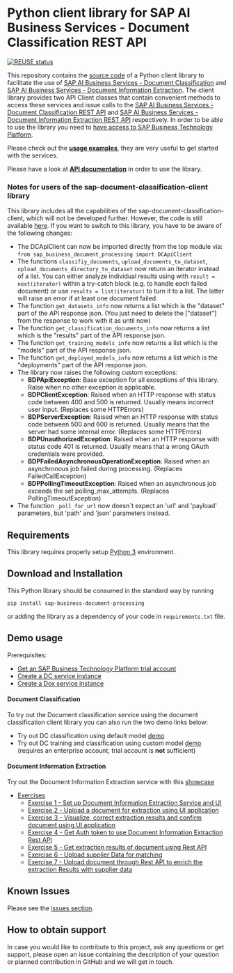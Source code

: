 <!--
SPDX-FileCopyrightText: 2020 2019-2020 SAP SE

SPDX-License-Identifier: Apache-2.0
-->

# Python client library for SAP AI Business Services - Document Classification REST API

[![REUSE status](https://api.reuse.software/badge/github.com/SAP/document-classification-client)](https://api.reuse.software/info/github.com/SAP/document-classification-client)

This repository contains the [source code](sap_business_document_processing) of a Python client library to facilitate the use of [SAP AI Business Services - Document Classification](https://help.sap.com/dc) and [SAP AI Business Services - Document Information Extraction](https://help.sap.com/dox). The client library provides two API Client classes that contain convenient methods to access these services and issue calls to the [SAP AI Business Services - Document Classification REST API](https://help.sap.com/viewer/ca60cd2ed44f4261a3ae500234c46f37/SHIP/en-US/c1045a561faf4ba0ae2b0e7713f5e6c4.html) and [SAP AI Business Services - Document Information Extraction REST API](https://help.sap.com/viewer/5fa7265b9ff64d73bac7cec61ee55ae6/SHIP/en-US/ded7d34e60f1422ba2e04e892a7f0e25.html) respectively. In order to be able to use the library you need to [have access to SAP Business Technology Platform](https://www.sap.com/products/cloud-platform/get-started.html).

Please check out the [**usage examples**](./examples), they are very useful to get started with the services.

Please have a look at [**API documentation**](./API.md) in order to use the library.

### Notes for users of the sap-document-classification-client library
This library includes all the capabilities of the sap-document-classification-client, which will not be developed further. However, the code is still available [here](https://github.com/SAP/business-document-processing/tree/master).
If you want to switch to this library, you have to be aware of the following changes:

* The DCApiClient can now be imported directly from the top module via: ```from sap_business_document_processing import DCApiClient```
* The functions ```classifiy_documents```, ```upload_documents_to_dataset```, ```upload_documents_directory_to_dataset``` now return an iterator instead of a list. You can either analyze individual results using with ```result = next(iterator)``` within a try-catch block (e.g. to handle each failed document) or use ```results = list(iterator)``` to turn it to a list. The latter will raise an error if at least one document failed.
* The function ```get_datasets_info``` now returns a list which is the "dataset" part of the API response json. (You just need to delete the \["dataset"\] from the response to work with it as until now)
* The function ```get_classification_documents_info``` now returns a list which is the "results" part of the API response json.
* The function ```get_training_models_info``` now returns a list which is the "models" part of the API response json.
* The function ```get_deployed_models_info``` now returns a list which is the "deployments" part of the API response json.
* The library now raises the following custom exceptions:
    - **BDPApiException**: Base exception for all exceptions of this library. Raise when no other exception is applicable.
    - **BDPClientException**: Raised when an HTTP response with status code between 400 and 500 is returned. Usually means incorrect user input. (Replaces some HTTPErrors)
    - **BDPServerException**: Raised when an HTTP response with status code between 500 and 600 is returned. Usually means that the server had some internal error. (Replaces some HTTPErrors)
    - **BDPUnauthorizedException**: Raised when an HTTP response with status code 401 is returned. Usually means that a wrong OAuth credentials were provided.
    - **BDPFailedAsynchronousOperationException**: Raised when an asynchronous job failed during processing. (Replaces FailedCallException)
    - **BDPPollingTimeoutException**: Raised when an asynchronous job exceeds the set polling_max_attempts. (Replaces PollingTimeoutException)
* The function ```_poll_for_url``` now doesn`t expect an 'url' and 'payload' parameters, but 'path' and 'json' parameters instead.


## Requirements

This library requires properly setup [Python 3](https://www.python.org/downloads/) environment.

## Download and Installation

This Python library should be consumed in the standard way by running

```pip install sap-business-document-processing```

or adding the library as a dependency of your code in `requirements.txt` file.

## Demo usage

Prerequisites:
* [Get an SAP Business Technology Platform trial account](https://developers.sap.com/tutorials/hcp-create-trial-account.html)
* [Create a DC service instance](https://developers.sap.com/tutorials/cp-aibus-dc-service-instance.html)
* [Create a Dox service instance](https://developers.sap.com/tutorials/cp-aibus-dox-service-instance.html)

#### Document Classification

To try out the Document classification service using the document classification client
library you can also run the two demo links below:
* Try out DC classification using default model [demo](https://mybinder.org/v2/gh/SAP/business-document-processing/main?filepath=examples%2Fdocument_classification_examples%2Fclassification_default_model.ipynb)
* Try out DC training and classification using custom model [demo](https://mybinder.org/v2/gh/SAP/business-document-processing/main?filepath=examples%2Fdocument_classification_examples%2Ftrain_and_evaluate_custom_model.ipynb) (requires an enterprise account, trial account is **not** sufficient)

#### Document Information Extraction

Try out the Document Information Extraction service with this [showcase](https://mybinder.org/v2/gh/SAP/business-document-processing/main?filepath=examples%2Fdocument_information_extraction_examples%2Finformation_extraction_showcase.ipynb)

- [Exercises](doc_inf_ext_exercises/)
    - [Exercise 1 - Set up Document Information Extraction Service and UI](doc_inf_ext_exercises#exercise-1---set-up-document-information-extraction-service-and-ui)
    - [Exercise 2 - Upload a document for extraction using UI application](doc_inf_ext_exercises#exercise-2---upload-documents-for-extraction-using-ui-application)
    - [Exercise 3 - Visualize, correct extraction results and confirm document using UI application](doc_inf_ext_exercises#exercise-3---visualize-correct-extraction-results-and-confirm-document-using-ui-application)
    - [Exercise 4 - Get Auth token to use Document Information Extraction Rest API](doc_inf_ext_exercises#exercise-4---get-auth-token-to-use-document-information-extraction-rest-api)
    - [Exercise 5 - Get extraction results of document using Rest API](doc_inf_ext_exercises#exercise-5---get-extraction-results-of-document-using-rest-api)
    - [Exercise 6 - Upload supplier Data for matching](doc_inf_ext_exercises#exercise-6---upload-supplier-data-for-matching)
    - [Exercise 7 - Upload document through Rest API to enrich the extraction Results with supplier data](doc_inf_ext_exercises#exercise-7---upload-document-through-rest-api-to-enrich-the-extraction-results-with-supplier-data)

## Known Issues

Please see the [issues section](https://github.com/SAP/business-document-processing/issues).

## How to obtain support

In case you would like to contribute to this project, ask any questions or get support, please open an issue containing the description of your question or planned contribution in GitHub and we will get in touch.
